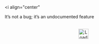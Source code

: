 <i
  align="center"
>
It’s not a bug; it’s an undocumented feature</i>
</br>
</br>
<p align="center">
  <img
    height=32
    width=32
    align="center"
    src="https://share.sainnhe.dev/~loading.gif"
    alt="Loading"
  />
</p>
</br>
</br>
